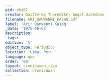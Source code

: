 ```yaml
---
pid: obj01
creator: Guillermo Thorndike; Angel Avendano
filename: ARI_QANWANMI_KASAQ.pdf
label: 'Ari: Qanwanmi Kasaq'
_date: '1975-06-03'
description:
_tags:
edition: '1'
object_type: Periódico
location: 'Lima, Peru '
language: que
order: '00'
layout: cronicawan_item
collection: cronicawan
---
```

